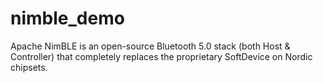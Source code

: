 # nimble_demo
Apache NimBLE is an open-source Bluetooth 5.0 stack (both Host &amp; Controller) that completely replaces the proprietary SoftDevice on Nordic chipsets.
